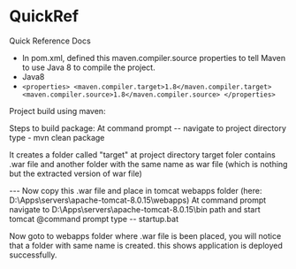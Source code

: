 # QuickRef
Quick Reference Docs
* In pom.xml, defined this maven.compiler.source properties to tell Maven to use Java 8 to compile the project.
* Java8
* ``
    <properties>
        <maven.compiler.target>1.8</maven.compiler.target>
        <maven.compiler.source>1.8</maven.compiler.source>
    </properties>
    ``

Project build using maven:

Steps to build package:
At command prompt -- navigate to project directory 
type - mvn clean package

It creates a folder called "target" at project directory 
target foler contains .war file and another folder with the same name as war file (which is nothing but the extracted version of war file)


--- Now copy this .war file and place in tomcat webapps folder (here: D:\Apps\servers\apache-tomcat-8.0.15\webapps)
At command prompt navigate to D:\Apps\servers\apache-tomcat-8.0.15\bin path
and start tomcat
@command prompt type -- startup.bat

Now goto to webapps folder where .war file is been placed, you will notice that a folder with same name is created.
this shows application is deployed successfully.
